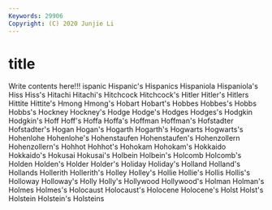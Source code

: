 ```yaml
---
Keywords: 29906
Copyright: (C) 2020 Junjie Li
---
```


# title

Write contents here!!!
ispanic 
Hispanic's 
Hispanics 
Hispaniola 
Hispaniola's 
Hiss 
Hiss's
Hitachi 
Hitachi's 
Hitchcock 
Hitchcock's 
Hitler 
Hitler's 
Hitlers 
Hittite 
Hittite's 
Hmong
Hmong's 
Hobart 
Hobart's 
Hobbes 
Hobbes's 
Hobbs 
Hobbs's 
Hockney 
Hockney's 
Hodge
Hodge's 
Hodges 
Hodges's 
Hodgkin 
Hodgkin's 
Hoff 
Hoff's 
Hoffa 
Hoffa's 
Hoffman
Hoffman's 
Hofstadter 
Hofstadter's 
Hogan 
Hogan's 
Hogarth 
Hogarth's 
Hogwarts 
Hogwarts's 
Hohenlohe
Hohenlohe's 
Hohenstaufen 
Hohenstaufen's 
Hohenzollern 
Hohenzollern's 
Hohhot 
Hohhot's 
Hohokam 
Hohokam's 
Hokkaido
Hokkaido's 
Hokusai 
Hokusai's 
Holbein 
Holbein's 
Holcomb 
Holcomb's 
Holden 
Holden's 
Holder
Holder's 
Holiday 
Holiday's 
Holland 
Holland's 
Hollands 
Hollerith 
Hollerith's 
Holley 
Holley's
Hollie 
Hollie's 
Hollis 
Hollis's 
Holloway 
Holloway's 
Holly 
Holly's 
Hollywood 
Hollywood's
Holman 
Holman's 
Holmes 
Holmes's 
Holocaust 
Holocaust's 
Holocene 
Holocene's 
Holst 
Holst's
Holstein 
Holstein's 
Holsteins 
